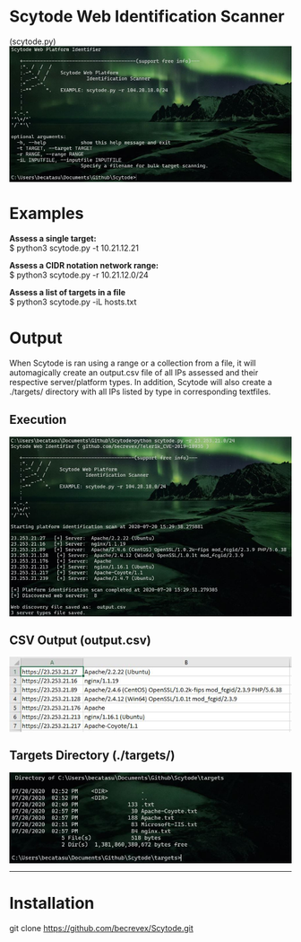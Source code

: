 # Scytode Web Identification Scanner
(scytode.py)
<img align="center" src="https://github.com/becrevex/Scytode/blob/master/scytode.JPG"/> 

# Examples
<b>Assess a single target:</b><br>
$ python3 scytode.py -t 10.21.12.21

<b>Assess a CIDR notation network range:</b><br>
$ python3 scytode.py -r 10.21.12.0/24

<b>Assess a list of targets in a file</b><br>
$ python3 scytode.py -iL hosts.txt

# Output
When Scytode is ran using a range or a collection from a file, it will automagically create an output.csv
file of all IPs assessed and their respective server/platform types.  In addition, Scytode will also create a 
./targets/ directory with all IPs listed by type in corresponding textfiles.  

## Execution 
<img align="center" src="https://github.com/becrevex/Scytode/blob/master/execution.JPG"/> 

## CSV Output (output.csv)
<img align="center" src="https://github.com/becrevex/Scytode/blob/master/output-csv.JPG"/> 

## Targets Directory (./targets/)
<img align="center" src="https://github.com/becrevex/Scytode/blob/master/targets_dir.JPG"/> 

------------------------------------------------------------------------------------------------------

# Installation
git clone https://github.com/becrevex/Scytode.git
